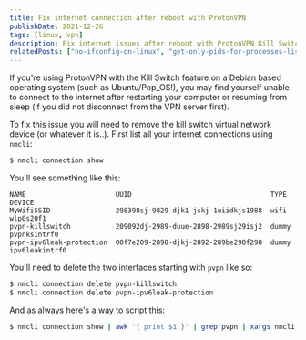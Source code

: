 ```yaml
---
title: Fix internet connection after reboot with ProtonVPN
publishDate: 2021-12-26
tags: [linux, vpn]
description: Fix internet issues after reboot with ProtonVPN Kill Switch on Debian by removing virtual network devices.
relatedPosts: ["no-ifconfig-on-linux", "get-only-pids-for-processes-listening-on-a-port"]
---
```


If you're using ProtonVPN with the Kill Switch feature on a Debian based
operating system (such as Ubuntu/Pop_OS!), you may find yourself unable to
connect to the internet after restarting your computer or resuming from sleep
(if you did not disconnect from the VPN server first).

To fix this issue you will need to remove the kill switch virtual network device
(or whatever it is..). First list all your internet connections using `nmcli`:

```bash
$ nmcli connection show
```

You'll see something like this:

```
NAME                      UUID                                  TYPE   DEVICE
MyWifiSSID                298398sj-9829-djk1-jskj-1uiidkjs1988  wifi   wlp0s20f1
pvpn-killswitch           209092dj-2989-duue-2898-2989sj29isj2  dummy  pvpnksintrf0
pvpn-ipv6leak-protection  00f7e209-2898-djkj-2892-289be298f298  dummy  ipv6leakintrf0
```

You'll need to delete the two interfaces starting with `pvpn` like so:

```bash
$ nmcli connection delete pvpn-killswitch
$ nmcli connection delete pvpn-ipv6leak-protection
```

And as always here's a way to script this:

```bash
$ nmcli connection show | awk '{ print $1 }' | grep pvpn | xargs nmcli connection delete
```